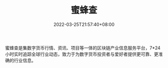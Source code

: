 ﻿---
weight: 
title: "蜜蜂查"
description: "蜜蜂查是集数字货币行情、资讯、项目等一体的区块链产业信息服务平台，7*24小时实时追踪全球行业动态，致力于为数字货币投资者与爱好者提供更可靠、更准确的行业信息"
date: 2022-03-25T21:57:40+08:00
lastmod: 2022-03-25T16:45:40+08:00
draft: false
authors: ["Metabd"]
featuredImage: "mifengcha.png"
link: ""
tags: ["元宇宙资讯","蜜蜂查"]
categories: ["navigation"]
navigation: ["元宇宙资讯"]
lightgallery: true
toc: true
pinned: false
recommend: false
recommend1: false
---
蜜蜂查是集数字货币行情、资讯、项目等一体的区块链产业信息服务平台，7*24小时实时追踪全球行业动态，致力于为数字货币投资者与爱好者提供更可靠、更准确的行业信息。
